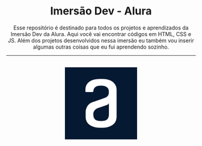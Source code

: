 <div align="center">
    <h1>Imersão Dev - Alura</h1>
    <p> Esse repositório é destinado para todos os projetos e aprendizados da Imersão Dev da Alura. Aqui você vai encontrar códigos em HTML, CSS e JS. Além dos projetos desenvolvidos nessa imersão eu também vou inserir algumas outras coisas que eu fui aprendendo sozinho.</p>
    <hr> <br>
    <img src="images\alura-logo.png">
</div>